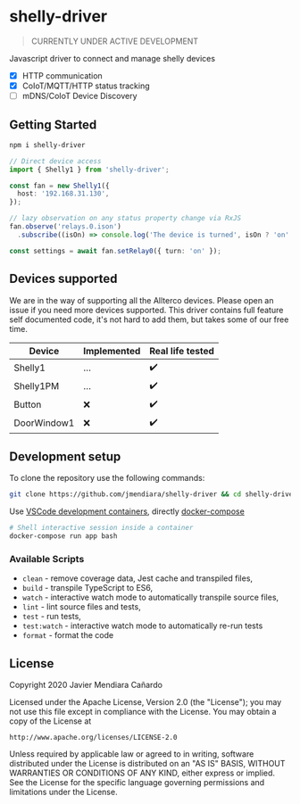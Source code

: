 
# shelly-driver

> CURRENTLY UNDER ACTIVE DEVELOPMENT

Javascript driver to connect and manage shelly devices

- [x] HTTP communication
- [x] CoIoT/MQTT/HTTP status tracking
- [ ] mDNS/CoIoT Device Discovery

## Getting Started

```sh
npm i shelly-driver
```

```ts
// Direct device access
import { Shelly1 } from 'shelly-driver';

const fan = new Shelly1({
  host: '192.168.31.130',
});

// lazy observation on any status property change via RxJS
fan.observe('relays.0.ison')
  .subscribe((isOn) => console.log('The device is turned', isOn ? 'on': 'off'));

const settings = await fan.setRelay0({ turn: 'on' });

```

## Devices supported

We are in the way of supporting all the Allterco devices. Please open an issue if you need more devices supported. This driver contains full feature self documented code, it's not hard to add them,
but takes some of our free time.

| Device | Implemented | Real life tested |
| -------| ----------- | ---------------- |
| Shelly1 | … | ✔️ |
| Shelly1PM | … | ✔️ |
| Button | ❌ | ✔️ |
| DoorWindow1 | ❌ | ✔️ |

## Development setup

To clone the repository use the following commands:

```sh
git clone https://github.com/jmendiara/shelly-driver && cd shelly-driver
```

Use [VSCode development containers](https://code.visualstudio.com/docs/remote/containers),  directly [docker-compose](https://docs.docker.com/compose/)

```sh
# Shell interactive session inside a container
docker-compose run app bash
```

### Available Scripts

- `clean` - remove coverage data, Jest cache and transpiled files,
- `build` - transpile TypeScript to ES6,
- `watch` - interactive watch mode to automatically transpile source files,
- `lint` - lint source files and tests,
- `test` - run tests,
- `test:watch` - interactive watch mode to automatically re-run tests
- `format` - format the code

## License

Copyright 2020 Javier Mendiara Cañardo

Licensed under the Apache License, Version 2.0 (the "License");
you may not use this file except in compliance with the License.
You may obtain a copy of the License at

    http://www.apache.org/licenses/LICENSE-2.0

Unless required by applicable law or agreed to in writing, software
distributed under the License is distributed on an "AS IS" BASIS,
WITHOUT WARRANTIES OR CONDITIONS OF ANY KIND, either express or implied.
See the License for the specific language governing permissions and
limitations under the License.
